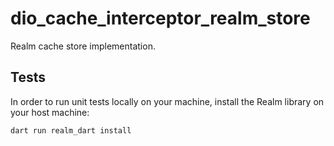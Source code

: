 # dio_cache_interceptor_realm_store

Realm cache store implementation.

## Tests

In order to run unit tests locally on your machine, install the Realm library on your host machine:

```bash
dart run realm_dart install
```
